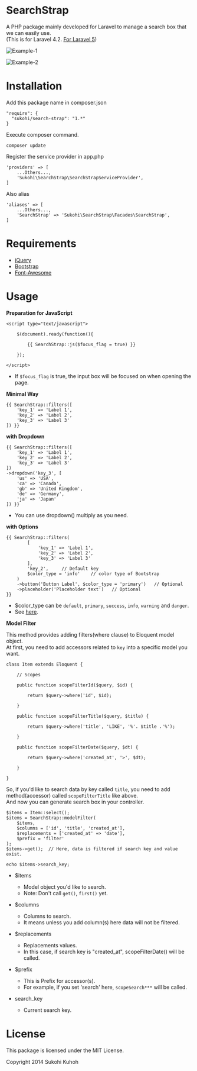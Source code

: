 SearchStrap
===========

A PHP package mainly developed for Laravel to manage a search box that we can easily use.  
(This is for Laravel 4.2. [For Laravel 5](https://github.com/SUKOHI/SearchStrap))

![Example-1](http://i.imgur.com/cQCPpvH.png)  
  
![Example-2](http://i.imgur.com/glRyfJk.png)

Installation
====

Add this package name in composer.json

    "require": {
      "sukohi/search-strap": "1.*"
    }

Execute composer command.

    composer update

Register the service provider in app.php

    'providers' => [
        ...Others...,  
        'Sukohi\SearchStrap\SearchStrapServiceProvider',
    ]

Also alias

    'aliases' => [
        ...Others...,  
        'SearchStrap' => 'Sukohi\SearchStrap\Facades\SearchStrap',
    ]

Requirements
====

* [jQuery](https://jquery.com/)
* [Bootstrap](http://getbootstrap.com/)
* [Font-Awesome](http://fortawesome.github.io/Font-Awesome/)

Usage
====

**Preparation for JavaScript**

    <script type="text/javascript">
    
		$(document).ready(function(){
		
			{{ SearchStrap::js($focus_flag = true) }}
			
		});
    
    </script>

* If `$focus_flag` is true, the input box will be focused on when opening the page.


**Minimal Way**

    {{ SearchStrap::filters([
		'key_1' => 'Label 1', 
		'key_2' => 'Label 2', 
		'key_3' => 'Label 3'
	]) }}
    
**with Dropdown**
    
    {{ SearchStrap::filters([
		'key_1' => 'Label 1', 
		'key_2' => 'Label 2', 
		'key_3' => 'Label 3'
	])
	->dropdown('key_3', [
		'us' => 'USA',
		'ca' => 'Canada',
		'gb' => 'United Kingdom', 
		'de' => 'Germany', 
		'ja' => 'Japan'
	]) }}

* You can use dropdown() multiply as you need.

**with Options**

    {{ SearchStrap::filters(
			[
				'key_1' => 'Label 1', 
				'key_2' => 'Label 2', 
				'key_3' => 'Label 3'
			], 
			'key_2',     // Default key
			$color_type = 'info'    // color type of Bootstrap
		)
		->button('Button Label', $color_type = 'primary')   // Optional
		->placeholder('Placeholder text')   // Optional 
	}}

* $color_type can be `default`, `primary`, `success`, `info`, `warning` and `danger`.
* See [here](http://getbootstrap.com/examples/theme/).

**Model Filter**  

This method provides adding filters(where clause) to Eloquent model object.  
At first, you need to add accessors related to `key` into a specific model you want.

    class Item extends Eloquent {
    	
    	// Scopes 
    	
    	public function scopeFilterId($query, $id) {
    	
    		return $query->where('id', $id);
    		
    	}
    	
    	public function scopeFilterTitle($query, $title) {
    	
    		return $query->where('title', 'LIKE', '%'. $title .'%');
    		
    	}
    	
    	public function scopeFilterDate($query, $dt) {
    	
    		return $query->where('created_at', '>', $dt);
    		
    	}
    	
    }

So, if you'd like to search data by key called `title`, you need to add method(accessor) called `scopeFilterTitle` like above.  
And now you can generate search box in your controller.

	$items = Item::select();
	$items = SearchStrap::modelFilter(
		$items, 
		$columns = ['id', 'title', 'created_at'], 
		$replacements = ['created_at' => 'date'], 
		$prefix = 'filter'
	);
	$items->get();	// Here, data is filtered if search key and value exist.
	
	echo $items->search_key;
		
* $items
	* Model object you'd like to search.
	* Note: Don't call `get()`, `first()` yet.
* $columns
	* Columns to search.
	* It means unless you add column(s) here data will not be filtered.
* $replacements
	* Replacements values.
	* In this case, if search key is "created_at", scopeFilterDate() will be called.
* $prefix
	* This is Prefix for accessor(s).
	* For example, if you set 'search' here, `scopeSearch***` will be called.

* search_key
	* Current search key.

License
====
This package is licensed under the MIT License.

Copyright 2014 Sukohi Kuhoh